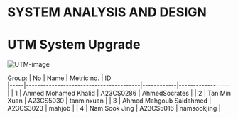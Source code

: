 # SYSTEM ANALYSIS AND DESIGN 

# UTM System Upgrade 
![UTM-image](https://github.com/AhmedSocrates/Project1_SAD_20232024/assets/103767283/981f3149-44d3-4143-9280-0de7ee7c9928)

Group: 
| No  | Name                                   | Metric no. | ID               
|-----|----------------------------------------|------------|------------------|
| 1   | Ahmed Mohamed Khalid                   | A23CS0286  | AhmedSocrates    |
| 2   | Tan Min Xuan                           | A23CS5030  | tanminxuan       |
| 3   | Ahmed Mahgoub Saidahmed                | A23CS3023  | mahjob           |
| 4   | Nam Sook Jing                          | A23CS5016  | namsookjing      |

